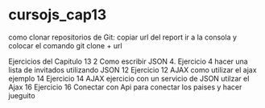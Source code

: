 # cursojs_cap13
como clonar repositorios de Git: 
copiar url del report 
ir a la consola y colocar el comando git clone + url 

Ejercicios del Capitulo 13 
2 Como escribir JSON
4. Ejercicio  4 hacer una lista de invitados utilizando JSON
12 Ejercicio 12 AJAX como utilizar el ajax ejemplo
14 Ejercicio 14 AJAX ejercicio con un servicio de JSON utilzar el Ajax
16 Ejercicio 16 Conectar con Api para conectar los paises y hacer jueguito
